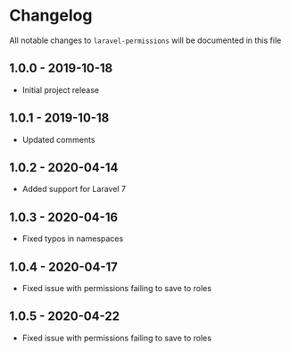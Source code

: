 # Changelog

All notable changes to `laravel-permissions` will be documented in this file

## 1.0.0 - 2019-10-18

- Initial project release

## 1.0.1 - 2019-10-18

- Updated comments

## 1.0.2 - 2020-04-14

- Added support for Laravel 7

## 1.0.3 - 2020-04-16

- Fixed typos in namespaces

## 1.0.4 - 2020-04-17

- Fixed issue with permissions failing to save to roles

## 1.0.5 - 2020-04-22

- Fixed issue with permissions failing to save to roles
